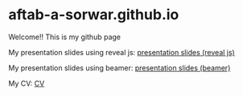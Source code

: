 # aftab-a-sorwar.github.io
Welcome!! This is my github page

My presentation slides using reveal js:
[presentation slides (reveal js)](presentation_reveal_js.qmd)

My presentation slides using beamer:
[presentation slides (beamer)](presentation_beamer.qmd)

My CV:
[CV](CV_Aftab.pdf)

